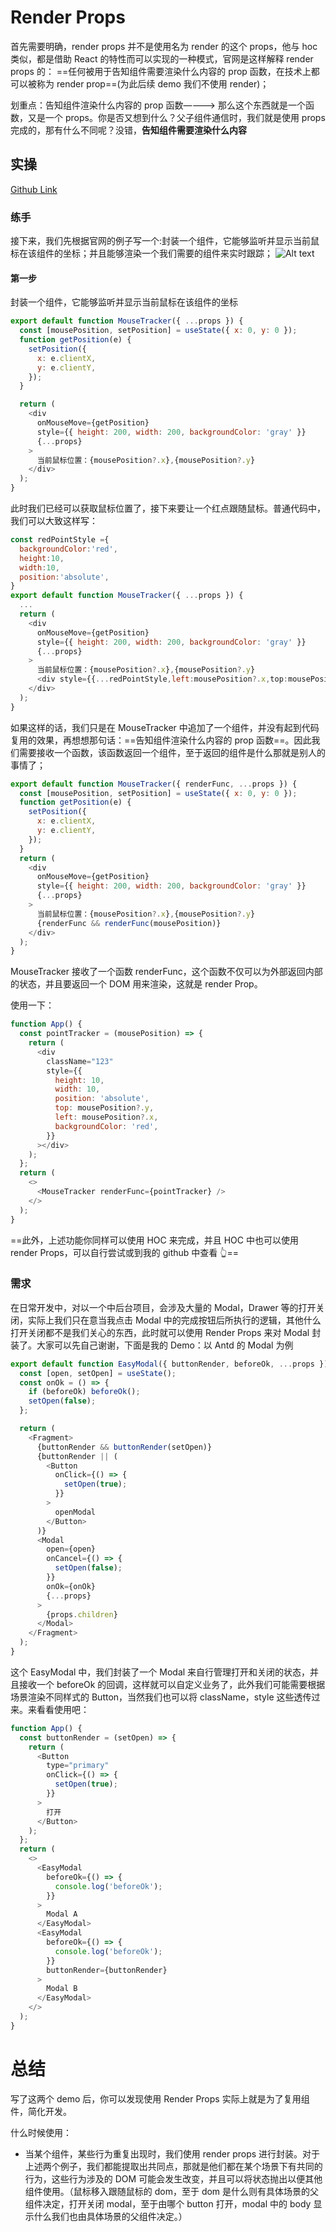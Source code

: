 # Render Props

首先需要明确，render props 并不是使用名为 render 的这个 props，他与 hoc 类似，都是借助 React 的特性而可以实现的一种模式，官网是这样解释 render props 的： ==任何被用于告知组件需要渲染什么内容的 prop 函数，在技术上都可以被称为 render prop==(为此后续 demo 我们不使用 render)；

划重点：告知组件渲染什么内容的 prop 函数————> 那么这个东西就是一个函数，又是一个 props。你是否又想到什么？父子组件通信时，我们就是使用 props 完成的，那有什么不同呢？没错，**告知组件需要渲染什么内容**

## 实操

[Github Link]()

### 练手

接下来，我们先根据官网的例子写一个:封装一个组件，它能够监听并显示当前鼠标在该组件的坐标；并且能够渲染一个我们需要的组件来实时跟踪； ![Alt text](image.png)

#### 第一步

封装一个组件，它能够监听并显示当前鼠标在该组件的坐标

```js
export default function MouseTracker({ ...props }) {
  const [mousePosition, setPosition] = useState({ x: 0, y: 0 });
  function getPosition(e) {
    setPosition({
      x: e.clientX,
      y: e.clientY,
    });
  }

  return (
    <div
      onMouseMove={getPosition}
      style={{ height: 200, width: 200, backgroundColor: 'gray' }}
      {...props}
    >
      当前鼠标位置：{mousePosition?.x},{mousePosition?.y}
    </div>
  );
}
```

此时我们已经可以获取鼠标位置了，接下来要让一个红点跟随鼠标。普通代码中，我们可以大致这样写：

```js
const redPointStyle ={
  backgroundColor:'red',
  height:10,
  width:10,
  position:'absolute',
}
export default function MouseTracker({ ...props }) {
  ...
  return (
    <div
      onMouseMove={getPosition}
      style={{ height: 200, width: 200, backgroundColor: 'gray' }}
      {...props}
    >
      当前鼠标位置：{mousePosition?.x},{mousePosition?.y}
      <div style={{...redPointStyle,left:mousePosition?.x,top:mousePosition?.y}}></div>
    </div>
  );
}
```

如果这样的话，我们只是在 MouseTracker 中追加了一个组件，并没有起到代码复用的效果，再想想那句话：==告知组件渲染什么内容的 prop 函数==。因此我们需要接收一个函数，该函数返回一个组件，至于返回的组件是什么那就是别人的事情了；

```js
export default function MouseTracker({ renderFunc, ...props }) {
  const [mousePosition, setPosition] = useState({ x: 0, y: 0 });
  function getPosition(e) {
    setPosition({
      x: e.clientX,
      y: e.clientY,
    });
  }
  return (
    <div
      onMouseMove={getPosition}
      style={{ height: 200, width: 200, backgroundColor: 'gray' }}
      {...props}
    >
      当前鼠标位置：{mousePosition?.x},{mousePosition?.y}
      {renderFunc && renderFunc(mousePosition)}
    </div>
  );
}
```

MouseTracker 接收了一个函数 renderFunc，这个函数不仅可以为外部返回内部的状态，并且要返回一个 DOM 用来渲染，这就是 render Prop。

使用一下：

```js
function App() {
  const pointTracker = (mousePosition) => {
    return (
      <div
        className="123"
        style={{
          height: 10,
          width: 10,
          position: 'absolute',
          top: mousePosition?.y,
          left: mousePosition?.x,
          backgroundColor: 'red',
        }}
      ></div>
    );
  };
  return (
    <>
      <MouseTracker renderFunc={pointTracker} />
    </>
  );
}
```

==此外，上述功能你同样可以使用 HOC 来完成，并且 HOC 中也可以使用 render Props，可以自行尝试或到我的 github 中查看 👆==

### 需求

在日常开发中，对以一个中后台项目，会涉及大量的 Modal，Drawer 等的打开关闭，实际上我们只在意当我点击 Modal 中的完成按钮后所执行的逻辑，其他什么打开关闭都不是我们关心的东西，此时就可以使用 Render Props 来对 Modal 封装了。大家可以先自己谢谢，下面是我的 Demo：以 Antd 的 Modal 为例

```js
export default function EasyModal({ buttonRender, beforeOk, ...props }) {
  const [open, setOpen] = useState();
  const onOk = () => {
    if (beforeOk) beforeOk();
    setOpen(false);
  };

  return (
    <Fragment>
      {buttonRender && buttonRender(setOpen)}
      {buttonRender || (
        <Button
          onClick={() => {
            setOpen(true);
          }}
        >
          openModal
        </Button>
      )}
      <Modal
        open={open}
        onCancel={() => {
          setOpen(false);
        }}
        onOk={onOk}
        {...props}
      >
        {props.children}
      </Modal>
    </Fragment>
  );
}
```

这个 EasyModal 中，我们封装了一个 Modal 来自行管理打开和关闭的状态，并且接收一个 beforeOk 的回调，这样就可以自定义业务了，此外我们可能需要根据场景渲染不同样式的 Button，当然我们也可以将 className，style 这些透传过来。来看看使用吧：

```js
function App() {
  const buttonRender = (setOpen) => {
    return (
      <Button
        type="primary"
        onClick={() => {
          setOpen(true);
        }}
      >
        打开
      </Button>
    );
  };
  return (
    <>
      <EasyModal
        beforeOk={() => {
          console.log('beforeOk');
        }}
      >
        Modal A
      </EasyModal>
      <EasyModal
        beforeOk={() => {
          console.log('beforeOk');
        }}
        buttonRender={buttonRender}
      >
        Modal B
      </EasyModal>
    </>
  );
}
```

# 总结

写了这两个 demo 后，你可以发现使用 Render Props 实际上就是为了复用组件，简化开发。

什么时候使用：

- 当某个组件，某些行为重复出现时，我们使用 render props 进行封装。对于上述两个例子，我们都能提取出共同点，那就是他们都在某个场景下有共同的行为，这些行为涉及的 DOM 可能会发生改变，并且可以将状态抛出以便其他组件使用。（鼠标移入跟随鼠标的 dom，至于 dom 是什么则有具体场景的父组件决定，打开关闭 modal，至于由哪个 button 打开，modal 中的 body 显示什么我们也由具体场景的父组件决定。）
